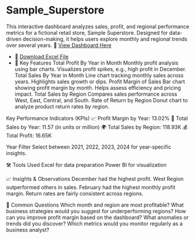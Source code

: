 # Sample_Superstore
This interactive dashboard analyzes sales, profit, and regional performance metrics for a fictional retail store, Sample Superstore. Designed for data-driven decision-making, it helps users explore monthly and regional trends over several years.
 🔗 [View Dashboard Here](https://your-dashboard-link.com)
- 📄 [Download Excel File](https://your-excel-file-link.com)
- 📌 Key Features
Total Profit By Year in Month
Monthly profit analysis using bar charts.
Visualizes profit spikes, e.g., high profit in December.
Total Sales By Year in Month
Line chart tracking monthly sales across years.
Highlights sales growth or dips.
Profit Margin of Sales
Bar chart showing profit margin by month.
Helps assess efficiency and pricing impact.
Total Sales by Region
Compares sales performance across West, East, Central, and South.
Rate of Return by Region
Donut chart to analyze product return rates by region.

Key Performance Indicators (KPIs)
📈 Profit Margin by Year: 13.02%
💸 Total Sales by Year: 11.57 (in units or million)
🌍 Total Sales by Region: 118.93K
💰 Total Profit: 16.65K

Year Filter
Select between 2021, 2022, 2023, 2024 for year-specific insights.

🛠️ Tools Used
Excel for data preparation
Power BI for visualization

📈 Insights & Observations
December had the highest profit.
West Region outperformed others in sales.
February had the highest monthly profit margin.
Return rates are fairly consistent across regions.

💬 Common  Questions
Which month and region are most profitable?
What business strategies would you suggest for underperforming regions?
How can you improve profit margin based on the dashboard?
What anomalies or trends did you discover?
Which metrics would you monitor regularly as a business analyst?

